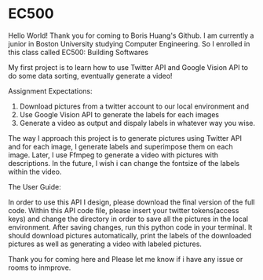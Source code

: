 # EC500

Hello World! Thank you for coming to Boris Huang's Github. I am currently a junior in Boston University studying Computer Engineering.
So I enrolled in this class called EC500: Building Softwares 

My first project is to learn how to use Twitter API and Google Vision API to do some data sorting, 
eventually generate a video!

Assignment Expectations:

1. Download pictures from a twitter account to our local environment and 
2. Use Google Vision API to generate the labels for each images
3. Generate a video as output and dispaly labels in whatever way you wise.

The way I approach this project is to generate pictures using Twitter API and for each image, I generate labels and superimpose them on each image. 
Later, I use Ffmpeg to generate a video with pictures with descriptions.
In the future, I wish i can change the fontsize of the labels within the video.

The User Guide:

In order to use this API I design, please download the final version of the full code. Within this API code file, please insert your twitter tokens(access keys) and change the directory in order to save all the pictures in the local environment. After saving changes, run this python code in your terminal. It should download pictures automatically, print the labels of the downloaded pictures as well as generating a video with labeled pictures.

Thank you for coming here and Please let me know if i have any issue or rooms to inmprove.
